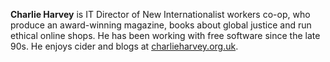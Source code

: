 **Charlie Harvey** is IT Director of New Internationalist workers co-op, who
produce an award-winning magazine, books about global justice and run ethical
online shops. He has been working with free software since the late 90s. He
enjoys cider and blogs at [charlieharvey.org.uk](http://charlieharvey.org.uk).
